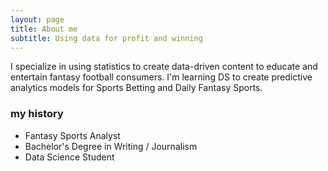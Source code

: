 ```yaml
---
layout: page
title: About me
subtitle: Using data for profit and winning
---
```


  I specialize in using statistics to create data-driven content to educate and entertain fantasy football consumers. 
  I'm learning DS to create predictive analytics models for Sports Betting and Daily Fantasy Sports.

### my history

- Fantasy Sports Analyst
- Bachelor's Degree in Writing / Journalism
- Data Science Student
